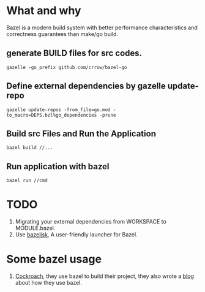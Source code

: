 # What and why

Bazel is a modern build system with better performance characteristics 
and correctness guarantees than make/go build.

## generate BUILD files for src codes.
```shell
gazelle -go_prefix github.com/crrow/bazel-go
```

## Define external dependencies by gazelle update-repo
```shell
gazelle update-repos -from_file=go.mod -to_macro=DEPS.bzl%go_dependencies -prune
```

## Build src Files and Run the Application
```shell
bazel build //...
```

## Run application with bazel
```shell
bazel run //cmd
```

# TODO
1. Migrating your external dependencies from WORKSPACE to MODULE.bazel.
2. Use [bazelisk](https://github.com/bazelbuild/bazelisk), A user-friendly launcher for Bazel.

# Some bazel usage
1. [Cockroach](https://github.com/cockroachdb/cockroach), they use bazel to build their project,
they also wrote a [blog](https://cockroachlabs.atlassian.net/wiki/spaces/CRDB/pages/2221703221/Developing+with+Bazel) about how they use bazel.
